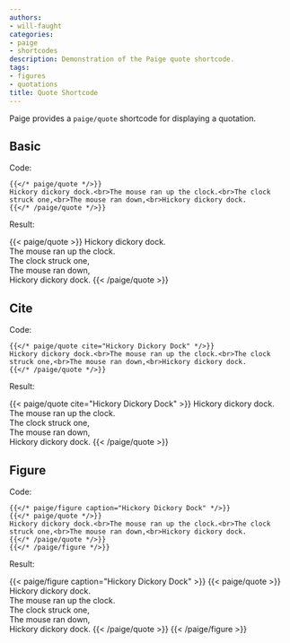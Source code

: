 ```yaml
---
authors:
- will-faught
categories:
- paige
- shortcodes
description: Demonstration of the Paige quote shortcode.
tags:
- figures
- quotations
title: Quote Shortcode
---
```


Paige provides a `paige/quote` shortcode for displaying a quotation.

<!--more-->

## Basic

Code:

```go-html-template
{{</* paige/quote */>}}
Hickory dickory dock.<br>The mouse ran up the clock.<br>The clock struck one,<br>The mouse ran down,<br>Hickory dickory dock.
{{</* /paige/quote */>}}
```

Result:

{{< paige/quote >}}
Hickory dickory dock.<br>The mouse ran up the clock.<br>The clock struck one,<br>The mouse ran down,<br>Hickory dickory dock.
{{< /paige/quote >}}

## Cite

Code:

```go-html-template
{{</* paige/quote cite="Hickory Dickory Dock" */>}}
Hickory dickory dock.<br>The mouse ran up the clock.<br>The clock struck one,<br>The mouse ran down,<br>Hickory dickory dock.
{{</* /paige/quote */>}}
```

Result:

{{< paige/quote cite="Hickory Dickory Dock" >}}
Hickory dickory dock.<br>The mouse ran up the clock.<br>The clock struck one,<br>The mouse ran down,<br>Hickory dickory dock.
{{< /paige/quote >}}

## Figure

Code:

```go-html-template
{{</* paige/figure caption="Hickory Dickory Dock" */>}}
{{</* paige/quote */>}}
Hickory dickory dock.<br>The mouse ran up the clock.<br>The clock struck one,<br>The mouse ran down,<br>Hickory dickory dock.
{{</* /paige/quote */>}}
{{</* /paige/figure */>}}
```

Result:

{{< paige/figure caption="Hickory Dickory Dock" >}}
{{< paige/quote >}}
Hickory dickory dock.<br>The mouse ran up the clock.<br>The clock struck one,<br>The mouse ran down,<br>Hickory dickory dock.
{{< /paige/quote >}}
{{< /paige/figure >}}
